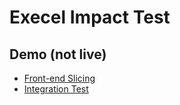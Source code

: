# Execel Impact Test

## Demo (not live)
- [Front-end Slicing](https://streamable.com/dt07w)
- [Integration Test](https://streamable.com/qa3xr)

